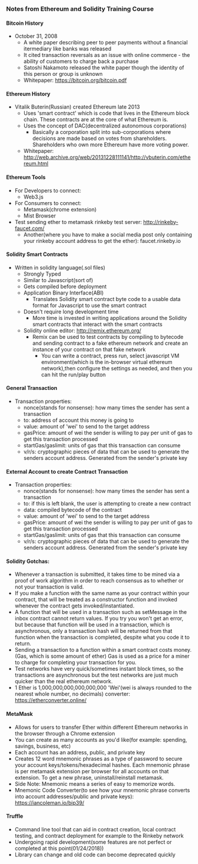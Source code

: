 ### Notes from Ethereum and Solidity Training Course

#### Bitcoin History
- October 31, 2008
  - A white paper describing peer to peer payments without a financial itermediary like banks was released
  -  It cited transaction reversals as an issue with online commerce - the ability of customers to charge back a purchase
  - Satoshi Nakamoto released the white paper though the identity of this person or group is unknown
  - Whitepaper: https://bitcoin.org/bitcoin.pdf

#### Ethereum History
- Vitalik Buterin(Russian) created Ethereum late 2013
  - Uses 'smart contract' which is code that lives in the Ethereum block chain. These contracts are at the core of what Ethereum is. 
  - Uses the concept of DAC(decentralized autonomous corporations)
    - Basically a corporation split into sub-corporations where decisions are made based on votes from shareholders. Shareholders who own more Ethereum have more voting power.
  - Whitepaper: http://web.archive.org/web/20131228111141/http://vbuterin.com/ethereum.html


#### Ethereum Tools
- For Developers to connect:
  - Web3.js
- For Consumers to connect:
  - Metamask(chrome extension)
  - Mist Browser
- Test sending ether to metamask rinkeby test server: http://rinkeby-faucet.com/
  - Another(where you have to make a social media post only containing your rinkeby account address to get the ether): faucet.rinkeby.io

#### Solidity Smart Contracts
- Written in solidity language(.sol files)
  - Strongly Typed
  - Similar to Javascript(sort of)
  - Gets compiled before deployment
  - Application Binary Interface(ABI)
    - Translates Solidity smart contract byte code to a usable data format for Javascript to use the smart contract
  - Doesn't require long development time
    - More time is invested in writing applications around the Solidity smart contracts that interact with the smart contracts
  - Solidity online editor: http://remix.ethereum.org/
    - Remix can be used to test contracts by compiling to bytecode and sending contract to a fake ethereum network and create an instance of your contract on that fake network
      - You can write a contract, press run, select javascript VM environment(which is the in-browser virtual ethereum network),then configure the settings as needed, and then you can hit the run/play button


#### General Transaction
- Transaction properties:
  - nonce(stands for nonsense): how many times the sender has sent a transaction
  - to: address of account this money is going to
  - value: amount of 'wei' to send to the target address
  - gasPrice: amount of wei the sender is willing to pay per unit of gas to get this transaction processed
  - startGas/gaslimit: units of gas that this transaction can consume
  - v/r/s: cryptographic pieces of data that can be used to generate the senders account address. Generated from the sender's private key

#### External Account to create Contract Transaction
- Transaction properties:
  - nonce(stands for nonsense): how many times the sender has sent a transaction
  - to: if this is left blank, the user is attempting to create a new contract
  - data: compiled bytecode of the contract
  - value: amount of 'wei' to send to the target address
  - gasPrice: amount of wei the sender is willing to pay per unit of gas to get this transaction processed
  - startGas/gaslimit: units of gas that this transaction can consume
  - v/r/s: cryptographic pieces of data that can be used to generate the senders account address. Generated from the sender's private key

#### Solidity Gotchas:
- Whenever a transaction is submitted, it takes time to be mined via a proof of work algorithm in order to reach consensus as to whether or not your transaction is valid. 
- If you make a function with the same name as your contract within your contract, that will be treated as a constructor function and invoked whenever the contract gets invoked/instantiated.
- A function that will be used in a transaction such as setMessage in the inbox contract cannot return values. If you try you won't get an error, but because that function will be used in a transaction, which is asynchronous, only a transaction hash will be returned from that function when the transaction is completed, despite what you code it to return. 
- Sending a transaction to a function within a smart contract costs money. (Gas, which is some amount of ether) Gas is used as a price for a miner to charge for completing your transaction for you. 
- Test networks have very quick/sometimes instant block times, so the transactions are asynchronous but the test networks are just much quicker than the real ethereum network. 
- 1 Ether is 1,000,000,000,000,000,000 'Wei'(wei is always rounded to the nearest whole number, no decimals) converter: https://etherconverter.online/


#### MetaMask
- Allows for users to transfer Ether within different Ethereum networks in the browser through a Chrome extension
- You can create as many accounts as you'd like(for example: spending, savings, business, etc)
- Each account has an address, public, and private key
- Creates 12 word mnemonic phrases as a type of password to secure your account keys/tokens/hexadecimal hashes. Each mnemonic phrase is per metamask extension per browser for all accounts on that extension. To get a new phrase, uninstall/reinstall metamask. 
- Side Note: Mnemonic means a series of easy to memorize words.
- Mnemonic Code Converter(to see how your mnemonic phrase converts into account addresses/public and private keys): https://iancoleman.io/bip39/

#### Truffle
- Command line tool that can aid in contract creation, local contract testing, and contract deployment for example to the Rinkeby network
- Undergoing rapid development(some features are not perfect or completed at this point(01/24/2018))
- Library can change and old code can become deprecated quickly